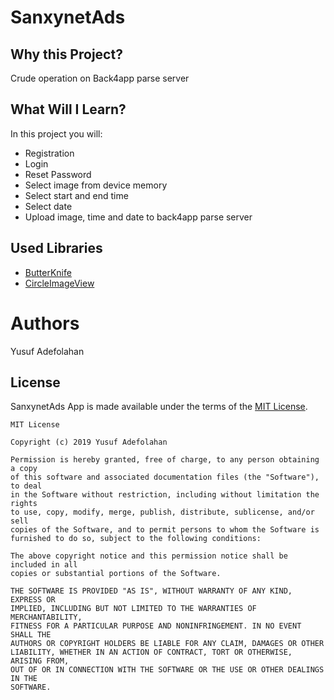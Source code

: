 # SanxynetAds

## Why this Project?
Crude operation on Back4app parse server

## What Will I Learn?
In this project you will:
* Registration
* Login
* Reset Password
* Select image from device memory
* Select start and end time
* Select date
* Upload image, time and date to back4app parse server


## Used Libraries
* [ButterKnife](http://jakewharton.github.io/butterknife/)
* [CircleImageView](https://github.com/hdodenhof/CircleImageView)



# Authors
Yusuf Adefolahan

## License

SanxynetAds App is made available under the terms of the [MIT License](https://opensource.org/licenses/MIT).
```
MIT License

Copyright (c) 2019 Yusuf Adefolahan

Permission is hereby granted, free of charge, to any person obtaining a copy
of this software and associated documentation files (the "Software"), to deal
in the Software without restriction, including without limitation the rights
to use, copy, modify, merge, publish, distribute, sublicense, and/or sell
copies of the Software, and to permit persons to whom the Software is
furnished to do so, subject to the following conditions:

The above copyright notice and this permission notice shall be included in all
copies or substantial portions of the Software.

THE SOFTWARE IS PROVIDED "AS IS", WITHOUT WARRANTY OF ANY KIND, EXPRESS OR
IMPLIED, INCLUDING BUT NOT LIMITED TO THE WARRANTIES OF MERCHANTABILITY,
FITNESS FOR A PARTICULAR PURPOSE AND NONINFRINGEMENT. IN NO EVENT SHALL THE
AUTHORS OR COPYRIGHT HOLDERS BE LIABLE FOR ANY CLAIM, DAMAGES OR OTHER
LIABILITY, WHETHER IN AN ACTION OF CONTRACT, TORT OR OTHERWISE, ARISING FROM,
OUT OF OR IN CONNECTION WITH THE SOFTWARE OR THE USE OR OTHER DEALINGS IN THE
SOFTWARE.
```
